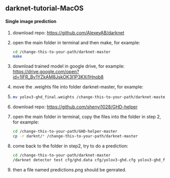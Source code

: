 ## darknet-tutorial-MacOS

#### Single image prediction

1. download repo: https://github.com/AlexeyAB/darknet

2. open the main folder in terminal and then make, for example:

   ```bash
   cd /change-this-to-your-path/darknet-master
   make
   ```

3. download trained model in google drive, for example: https://drive.google.com/open?id=1IFR_Bv1YZkAM8JskOK3I1P3KXi1Hnob8

4. move the .weights file into folder darknet-master, for example:

5. ```bash
   mv yolov3-ghd_final.weights /change-this-to-your-path/darknet-master/
   ```

6. download repo: https://github.com/shenyi1028/GHD-helper

7. open the main folder in terminal, copy the files into the folder in step 2, for example:

   ```bash
   cd /change-this-to-your-path/GHD-helper-master
   cp -r darknt/* /change-this-to-your-path/darknet-master
   ```

8. come back to the folder in step2, try to do a prediction:

   ```bash
   cd /change-this-to-your-path/darknet-master
   /darknet detector test cfg/ghd.data cfg/yolov3-ghd.cfg yolov3-ghd_final.weights data/test.jpg
   ```

9. then a file named predictions.png should be genrated.

